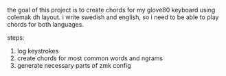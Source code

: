 the goal of this project is to create chords for my glove80 keyboard using colemak dh layout.
i write swedish and english, so i need to be able to play chords for both languages.

steps:

1. log keystrokes
1. create chords for most common words and ngrams
1. generate necessary parts of zmk config
